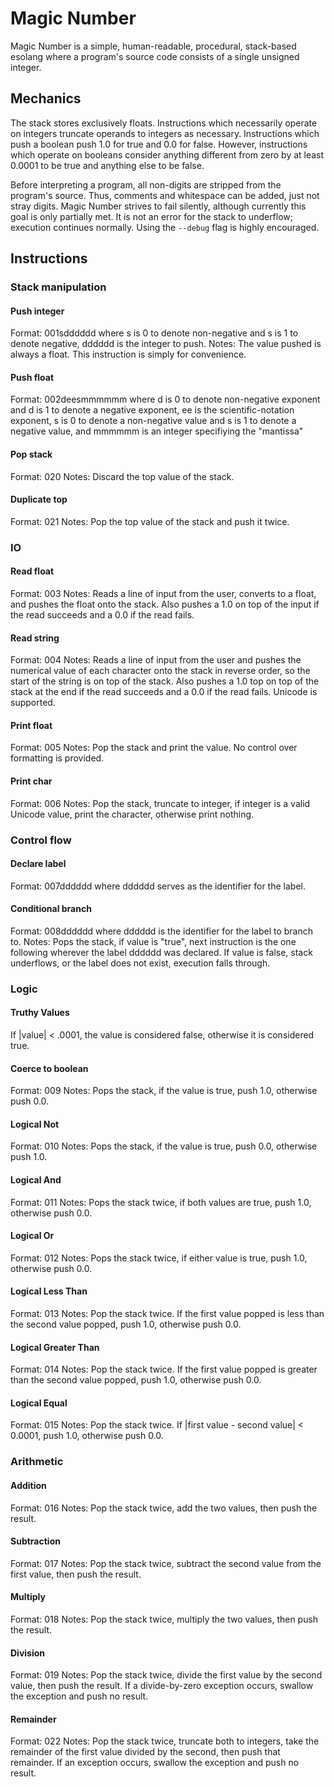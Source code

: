 # Magic Number

Magic Number is a simple, human-readable, procedural, stack-based esolang where a program's source code consists of a single unsigned integer.

## Mechanics
The stack stores exclusively floats. Instructions which necessarily operate on integers truncate operands to integers as necessary. Instructions which push a boolean push 1.0 for true and 0.0 for false. However, instructions which operate on booleans consider anything different from zero by at least 0.0001 to be true and anything else to be false.

Before interpreting a program, all non-digits are stripped from the program's source. Thus, comments and whitespace can be added, just not stray digits. Magic Number strives to fail silently, although currently this goal is only partially met. It is not an error for the stack to underflow; execution continues normally. Using the `--debug` flag is highly encouraged.

## Instructions

### Stack manipulation

#### Push integer
Format: 001sdddddd where s is 0 to denote non-negative and s is 1 to denote negative, dddddd is the integer to push.
Notes: The value pushed is always a float. This instruction is simply for convenience.

#### Push float
Format: 002deesmmmmmm where d is 0 to denote non-negative exponent and d is 1 to denote a negative exponent, ee is the scientific-notation exponent, s is 0 to denote a non-negative value and s is 1 to denote a negative value, and mmmmmm is an integer specifiying the "mantissa"

#### Pop stack
Format: 020
Notes: Discard the top value of the stack.

#### Duplicate top
Format: 021
Notes: Pop the top value of the stack and push it twice.

### IO

#### Read float
Format: 003
Notes: Reads a line of input from the user, converts to a float, and pushes the float onto the stack. Also pushes a 1.0 on top of the input if the read succeeds and a 0.0 if the read fails.

#### Read string
Format: 004
Notes: Reads a line of input from the user and pushes the numerical value of each character onto the stack in reverse order, so the start of the string is on top of the stack. Also pushes a 1.0 top on top of the stack at the end if the read succeeds and a 0.0 if the read fails. Unicode is supported.

#### Print float
Format: 005
Notes: Pop the stack and print the value. No control over formatting is provided.

#### Print char
Format: 006
Notes: Pop the stack, truncate to integer, if integer is a valid Unicode value, print the character, otherwise print nothing.

### Control flow

#### Declare label
Format: 007dddddd where dddddd serves as the identifier for the label.

#### Conditional branch
Format: 008dddddd where dddddd is the identifier for the label to branch to.
Notes: Pops the stack, if value is "true", next instruction is the one following wherever the label dddddd was declared. If value is false, stack underflows, or the label does not exist, execution falls through.

### Logic

#### Truthy Values
If |value| < .0001, the value is considered false, otherwise it is considered true.

#### Coerce to boolean
Format: 009
Notes: Pops the stack, if the value is true, push 1.0, otherwise push 0.0.

#### Logical Not
Format: 010
Notes: Pops the stack, if the value is true, push 0.0, otherwise push 1.0.

#### Logical And
Format: 011
Notes: Pops the stack twice, if both values are true, push 1.0, otherwise push 0.0.

#### Logical Or
Format: 012
Notes: Pops the stack twice, if either value is true, push 1.0, otherwise push 0.0.

#### Logical Less Than
Format: 013
Notes: Pop the stack twice. If the first value popped is less than the second value popped, push 1.0, otherwise push 0.0.

#### Logical Greater Than
Format: 014
Notes: Pop the stack twice. If the first value popped is greater than the second value popped, push 1.0, otherwise push 0.0.

#### Logical Equal
Format: 015
Notes: Pop the stack twice. If |first value - second value| < 0.0001, push 1.0, otherwise push 0.0.

### Arithmetic

#### Addition
Format: 016
Notes: Pop the stack twice, add the two values, then push the result.

#### Subtraction
Format: 017
Notes: Pop the stack twice, subtract the second value from the first value, then push the result.

#### Multiply
Format: 018
Notes: Pop the stack twice, multiply the two values, then push the result.

#### Division
Format: 019
Notes: Pop the stack twice, divide the first value by the second value, then push the result. If a divide-by-zero exception occurs, swallow the exception and push no result.

#### Remainder
Format: 022
Notes: Pop the stack twice, truncate both to integers, take the remainder of the first value divided by the second, then push that remainder. If an exception occurs, swallow the exception and push no result.